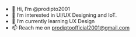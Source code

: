 - 👋 Hi, I’m @prodipto2001
- 👀 I’m interested in UI/UX Designing and IoT.
- 🌱 I’m currently learning UX Design
- 📫 Reach me on prodiptoofficial2001@gmail.com

<!---
prodipto2001/prodipto2001 is a ✨ special ✨ repository because its `README.md` (this file) appears on your GitHub profile.
You can click the Preview link to take a look at your changes.
--->
